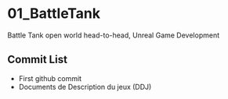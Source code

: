 # 01_BattleTank
Battle Tank open world head-to-head, Unreal Game Development


## Commit List
* First github commit
* Documents de Description du jeux (DDJ)
